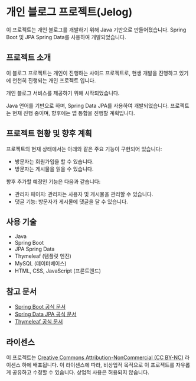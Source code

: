 # 개인 블로그 프로젝트(Jelog)

이 프로젝트는 개인 블로그를 개발하기 위해 Java 기반으로 만들어졌습니다. Spring Boot 및 JPA Spring Data를 사용하여 개발되었습니다.

## 프로젝트 소개

이 블로그 프로젝트는 개인이 진행하는 사이드 프로젝트로, 현생 개발을 진행하고 있기에 천천히 진행되는 개인 프로젝트 입니다.

개인 블로그 서비스를 제공하기 위해 시작되었습니다. 

Java 언어를 기반으로 하며, Spring Data JPA를 사용하여 개발되었습니다. 프로젝트는 현재 진행 중이며, 향후에는 앱 통합을 진행할 계획입니다.

## 프로젝트 현황 및 향후 계획

프로젝트의 현재 상태에서는 아래와 같은 주요 기능이 구현되어 있습니다:
- 방문자는 회원가입을 할 수 있습니다.
- 방문자는 게시물을 읽을 수 있습니다.

향후 추가할 예정인 기능은 다음과 같습니다:
- 관리자 페이지: 관리자는 사용자 및 게시물을 관리할 수 있습니다.
- 댓글 기능: 방문자가 게시물에 댓글을 달 수 있습니다.

## 사용 기술

- Java
- Spring Boot
- JPA Spring Data
- Thymeleaf (템플릿 엔진)
- MySQL (데이터베이스)
- HTML, CSS, JavaScript (프론트엔드)

## 참고 문서

- [Spring Boot 공식 문서](https://docs.spring.io/spring-boot/docs/current/reference/html/)
- [Spring Data JPA 공식 문서](https://docs.spring.io/spring-data/jpa/docs/current/reference/html/)
- [Thymeleaf 공식 문서](https://www.thymeleaf.org/documentation.html)

## 라이센스

이 프로젝트는 [Creative Commons Attribution-NonCommercial (CC BY-NC)](https://creativecommons.org/licenses/by-nc/4.0/) 라이센스 하에 배포됩니다. 
이 라이센스에 따라, 비상업적 목적으로 이 프로젝트를 자유롭게 공유하고 수정할 수 있습니다. 
상업적 사용은 허용되지 않습니다.